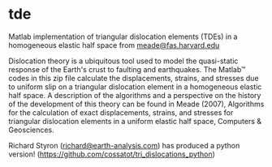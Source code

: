 tde
===

Matlab implementation of triangular dislocation elements (TDEs) in a homogeneous elastic half space from meade@fas.harvard.edu

Dislocation theory is a ubiquitous tool used to model the quasi-static response of the Earth's crust to faulting and earthquakes. The Matlab™ codes in this zip file calculate the displacements, strains, and stresses due to uniform slip on a triangular dislocation element in a homogeneous elastic half space. A description of the algorithms and a perspective on the history of the development of this theory can be found in Meade (2007), Algorithms for the calculation of exact displacements, strains, and stresses for triangular dislocation elements in a uniform elastic half space, Computers & Geosciences.

Richard Styron (richard@earth-analysis.com) has produced a python version! (https://github.com/cossatot/tri_dislocations_python)
